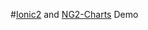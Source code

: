 #[Ionic2](https://github.com/driftyco/ionic/tree/2.0) and [NG2-Charts](https://github.com/valor-software/ng2-charts) Demo 
